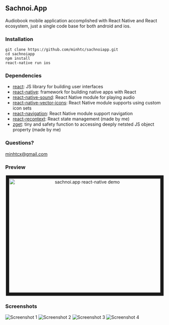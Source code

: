 ## Sachnoi.App

Audiobook mobile application accomplished with React Native and React ecosystem, just a single code base for both android and ios.

### Installation

    git clone https://github.com/minhtc/sachnoiapp.git
    cd sachnoiapp
    npm install
    react-native run ios

### Dependencies

- [react](https://github.com/facebook/react): JS library for building user interfaces
- [react-native](https://github.com/facebook/react-native): framework for building native apps with React
- [react-native-sound](https://github.com/zmxv/react-native-sound): React Native module for playing audio
- [react-native-vector-icons](https://github.com/oblador/react-native-vector-icons): React Native module supports using custom icon sets
- [react-navigation](https://github.com/react-navigation/react-navigation/): React Native module support navigation
- [react-recontext](https://github.com/minhtc/react-recontext): React state management (made by me)
- [zget](https://www.npmjs.com/package/zget): tiny and safety function to accessing deeply netsted JS object property (made by me)

### Questions?

minhtcx@gmail.com

### Preview

<center><a href="http://www.youtube.com/watch?feature=player_embedded&v=GT63VkgRins" target="_blank"><img src="http://img.youtube.com/vi/GT63VkgRins/0.jpg" alt="sachnoi.app react-native demo" width="480" height="360" border="10" /></a></center>

### Screenshots

![Screenshot 1](https://raw.githubusercontent.com/minhtc/sachnoiapp/master/screenshots/ss1.png)
![Screenshot 2](https://raw.githubusercontent.com/minhtc/sachnoiapp/master/screenshots/ss2.png)
![Screenshot 3](https://raw.githubusercontent.com/minhtc/sachnoiapp/master/screenshots/ss3.png)
![Screenshot 4](https://raw.githubusercontent.com/minhtc/sachnoiapp/master/screenshots/ss4.png)
